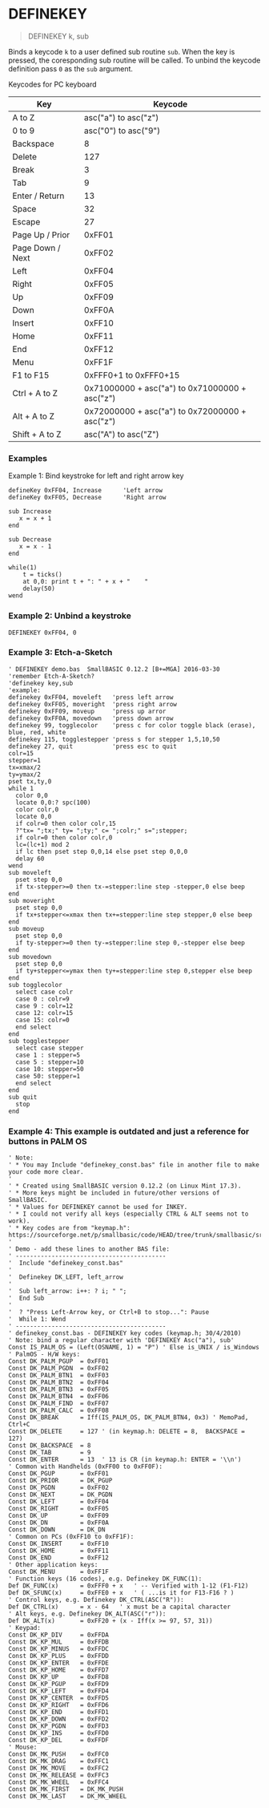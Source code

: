 # DEFINEKEY

> DEFINEKEY k, sub

Binds a keycode `k` to a user defined sub routine `sub`. When the key is pressed, the coresponding sub routine will be called. To unbind the keycode definition pass `0` as the `sub` argument.

Keycodes for PC keyboard

| Key              | Keycode                                        |
|------------------|------------------------------------------------|
| A to Z           | asc("a") to asc("z")                           |
| 0 to 9           | asc("0") to asc("9")                           |
| Backspace        | 8                                              |
| Delete           | 127                                            |
| Break            | 3                                              |
| Tab              | 9                                              |
| Enter / Return   | 13                                             |
| Space            | 32                                             |
| Escape           | 27                                             |
| Page Up / Prior  | 0xFF01                                         |
| Page Down / Next | 0xFF02                                         |
| Left             | 0xFF04                                         |
| Right            | 0xFF05                                         |
| Up               | 0xFF09                                         |
| Down             | 0xFF0A                                         |
| Insert           | 0xFF10                                         |
| Home             | 0xFF11                                         |
| End              | 0xFF12                                         |
| Menu             | 0xFF1F                                         |
| F1 to F15        | 0xFFF0+1 to 0xFFF0+15                          |
| Ctrl + A to Z    | 0x71000000 + asc("a") to 0x71000000 + asc("z") |
| Alt + A to Z     | 0x72000000 + asc("a") to 0x72000000 + asc("z") |
| Shift + A to Z   | asc("A") to asc("Z")                           |


### Examples

Example 1: Bind keystroke for left and right arrow key

```
defineKey 0xFF04, Increase      'Left arrow
defineKey 0xFF05, Decrease      'Right arrow

sub Increase
   x = x + 1
end

sub Decrease
   x = x - 1
end

while(1)
    t = ticks()
    at 0,0: print t + ": " + x + "    "
    delay(50)
wend
```


### Example 2: Unbind a keystroke

```
DEFINEKEY 0xFF04, 0
```

### Example 3: Etch-a-Sketch

```
' DEFINEKEY demo.bas  SmallBASIC 0.12.2 [B+=MGA] 2016-03-30
'remember Etch-A-Sketch?
'definekey key,sub
'example: 
definekey 0xFF04, moveleft   'press left arrow
definekey 0xFF05, moveright  'press right arrow
definekey 0xFF09, moveup     'press up arror
definekey 0xFF0A, movedown   'press down arrow
definekey 99, togglecolor    'press c for color toggle black (erase), blue, red, white
definekey 115, togglestepper 'press s for stepper 1,5,10,50
definekey 27, quit           'press esc to quit
colr=15
stepper=1
tx=xmax/2
ty=ymax/2
pset tx,ty,0
while 1
  color 0,0
  locate 0,0:? spc(100)
  color colr,0
  locate 0,0
  if colr=0 then color colr,15
  ?"tx= ";tx;" ty= ";ty;" c= ";colr;" s=";stepper;
  if colr=0 then color colr,0
  lc=(lc+1) mod 2
  if lc then pset step 0,0,14 else pset step 0,0,0
  delay 60
wend
sub moveleft
  pset step 0,0
  if tx-stepper>=0 then tx-=stepper:line step -stepper,0 else beep
end
sub moveright
  pset step 0,0
  if tx+stepper<=xmax then tx+=stepper:line step stepper,0 else beep
end
sub moveup
  pset step 0,0
  if ty-stepper>=0 then ty-=stepper:line step 0,-stepper else beep
end
sub movedown
  pset step 0,0
  if ty+stepper<=ymax then ty+=stepper:line step 0,stepper else beep
end
sub togglecolor
  select case colr
  case 0 : colr=9
  case 9 : colr=12
  case 12: colr=15
  case 15: colr=0
  end select
end
sub togglestepper
  select case stepper
  case 1 : stepper=5
  case 5 : stepper=10
  case 10: stepper=50
  case 50: stepper=1
  end select
end
sub quit
  stop
end
```

### Example 4: This example is outdated and just a reference for buttons in PALM OS

```
' Note:
' * You may Include "definekey_const.bas" file in another file to make your code more clear.
'
' * Created using SmallBASIC version 0.12.2 (on Linux Mint 17.3).
' * More keys might be included in future/other versions of SmallBASIC.
' * Values for DEFINEKEY cannot be used for INKEY.
' * I could not verify all keys (especially CTRL & ALT seems not to work).
' * Key codes are from "keymap.h": https://sourceforge.net/p/smallbasic/code/HEAD/tree/trunk/smallbasic/src/keymap.h
'
' Demo - add these lines to another BAS file:
' ------------------------------------------
'  Include "definekey_const.bas"
'
'  Definekey DK_LEFT, left_arrow
'
'  Sub left_arrow: i++: ? i; " ";
'  End Sub
'
'  ? "Press Left-Arrow key, or Ctrl+B to stop...": Pause
'  While 1: Wend
' ------------------------------------------
' definekey_const.bas - DEFINEKEY key codes (keymap.h; 30/4/2010)
' Note: bind a regular character with 'DEFINEKEY Asc("a"), sub'
Const IS_PALM_OS = (Left(OSNAME, 1) = "P") ' Else is_UNIX / is_Windows
' PalmOS - H/W keys:
Const DK_PALM_PGUP  = 0xFF01
Const DK_PALM_PGDN  = 0xFF02
Const DK_PALM_BTN1  = 0xFF03
Const DK_PALM_BTN2  = 0xFF04
Const DK_PALM_BTN3  = 0xFF05
Const DK_PALM_BTN4  = 0xFF06
Const DK_PALM_FIND  = 0xFF07
Const DK_PALM_CALC  = 0xFF08
Const DK_BREAK      = Iff(IS_PALM_OS, DK_PALM_BTN4, 0x3) ' MemoPad, Ctrl+C
Const DK_DELETE     = 127 ' (in keymap.h: DELETE = 8,  BACKSPACE = 127)
Const DK_BACKSPACE  = 8
Const DK_TAB        = 9
Const DK_ENTER      = 13  ' 13 is CR (in keymap.h: ENTER = '\\n')
' Common with Handhelds (0xFF00 to 0xFF0F):
Const DK_PGUP       = 0xFF01
Const DK_PRIOR      = DK_PGUP
Const DK_PGDN       = 0xFF02
Const DK_NEXT       = DK_PGDN
Const DK_LEFT       = 0xFF04
Const DK_RIGHT      = 0xFF05
Const DK_UP         = 0xFF09
Const DK_DN         = 0xFF0A
Const DK_DOWN       = DK_DN
' Common on PCs (0xFF10 to 0xFF1F):
Const DK_INSERT     = 0xFF10
Const DK_HOME       = 0xFF11
Const DK_END        = 0xFF12
' Other application keys:
Const DK_MENU       = 0xFF1F
' Function keys (16 codes), e.g. Definekey DK_FUNC(1):
Def DK_FUNC(x)      = 0xFFF0 + x   ' -- Verified with 1-12 (F1-F12)
Def DK_SFUNC(x)     = 0xFFE0 + x   ' ( ...is it for F13-F16 ? )
' Control keys, e.g. Definekey DK_CTRL(ASC("R")):
Def DK_CTRL(x)      = x - 64   ' x must be a capital character
' Alt keys, e.g. Definekey DK_ALT(ASC("r")):
Def DK_ALT(x)       = 0xFF20 + (x - Iff(x >= 97, 57, 31))
' Keypad:
Const DK_KP_DIV     = 0xFFDA
Const DK_KP_MUL     = 0xFFDB
Const DK_KP_MINUS   = 0xFFDC
Const DK_KP_PLUS    = 0xFFDD
Const DK_KP_ENTER   = 0xFFDE
Const DK_KP_HOME    = 0xFFD7
Const DK_KP_UP      = 0xFFD8
Const DK_KP_PGUP    = 0xFFD9
Const DK_KP_LEFT    = 0xFFD4
Const DK_KP_CENTER  = 0xFFD5
Const DK_KP_RIGHT   = 0xFFD6
Const DK_KP_END     = 0xFFD1
Const DK_KP_DOWN    = 0xFFD2
Const DK_KP_PGDN    = 0xFFD3
Const DK_KP_INS     = 0xFFD0
Const DK_KP_DEL     = 0xFFDF
' Mouse:
Const DK_MK_PUSH    = 0xFFC0
Const DK_MK_DRAG    = 0xFFC1
Const DK_MK_MOVE    = 0xFFC2
Const DK_MK_RELEASE = 0xFFC3
Const DK_MK_WHEEL   = 0xFFC4
Const DK_MK_FIRST   = DK_MK_PUSH
Const DK_MK_LAST    = DK_MK_WHEEL
```
